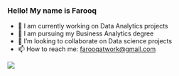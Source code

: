 ### Hello! My name is Farooq 

- 🔭 I am currently working on Data Analytics projects
- 🌱 I am pursuing my Business Analytics degree
- 👯 I’m looking to collaborate on Data science projects
- 📫 How to reach me: farooqatwork@gmail.com

<img src="https://github-readme-stats.vercel.app/api?username=nimblefox&&show_icons=true&title_color=ffffff&icon_color=bb2acf&text_color=daf7dc&bg_color=151515">
